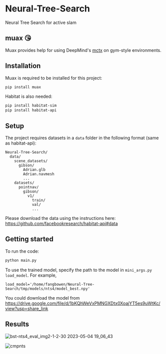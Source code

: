 # Neural-Tree-Search
Neural Tree Search for active slam

## muax 😘
Muax provides help for using DeepMind's [mctx](https://github.com/deepmind/mctx) on gym-style environments. 

## Installation
Muax is required to be installed for this project:
```sh
pip install muax
```

Habitat is also needed:
```sh
pip install habitat-sim
pip install habitat-api
```

## Setup
The project requires datasets in a `data` folder in the following format (same as habitat-api):
```
Neural-Tree-Search/
  data/
    scene_datasets/
      gibson/
        Adrian.glb
        Adrian.navmesh
        ...
    datasets/
      pointnav/
        gibson/
          v1/
            train/
            val/
            ...
```
Please download the data using the instructions here: https://github.com/facebookresearch/habitat-api#data

## Getting started
To run the code:
```python
python main.py
```

To use the trained model, specify the path to the model in `mini_args.py` `load_model`. For example,
```
load_model='/home/fangbowen/Neural-Tree-Search/tmp/models/nts4/model_best.npy'
```
You could download the model from https://drive.google.com/file/d/1bKQhWeVxPMNGXDtx0XoajYT5es9uWtKc/view?usp=share_link

## Results

![bst-nts4_eval_img2-1-2-30 2023-05-04 19_06_43](https://user-images.githubusercontent.com/104526323/236348674-c8bce570-650e-42f1-8df3-d9d2186ff1b4.gif)

![cmpnts](https://user-images.githubusercontent.com/104526323/236352277-df5c63ff-2792-4dfc-8053-d50b91ea7650.png)
